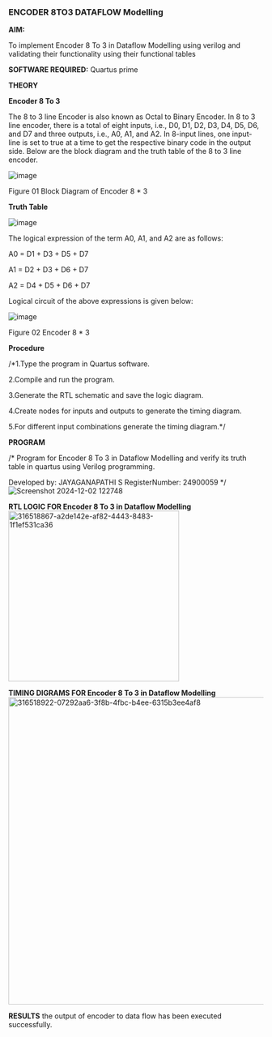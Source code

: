 ### ENCODER 8TO3 DATAFLOW Modelling

**AIM:**

To implement  Encoder 8 To 3 in Dataflow Modelling using verilog and validating their functionality using their functional tables

**SOFTWARE REQUIRED:** Quartus prime

**THEORY**

**Encoder 8 To 3**

The 8 to 3 line Encoder is also known as Octal to Binary Encoder. In 8 to 3 line encoder, there is a total of eight inputs, i.e., D0, D1, D2, D3, D4, D5, D6, and D7 and three outputs, i.e., A0, A1, and A2. In 8-input lines, one input-line is set to true at a time to get the respective binary code in the output side. Below are the block diagram and the truth table of the 8 to 3 line encoder.

![image](https://github.com/naavaneetha/ENCODER8TO3DATAFLOW/assets/154305477/0bc242c1-eb9e-4c47-afe5-30428470efc3)

Figure 01  Block Diagram of Encoder 8 * 3

**Truth Table**

![image](https://github.com/naavaneetha/ENCODER8TO3DATAFLOW/assets/154305477/35496b14-ae6e-4cd1-9abd-d6736b576575)

The logical expression of the term A0, A1, and A2 are as follows:

A0 = D1 + D3 + D5 + D7

A1 = D2 + D3 + D6 + D7

A2 = D4 + D5 + D6 + D7

Logical circuit of the above expressions is given below:

![image](https://github.com/naavaneetha/ENCODER8TO3DATAFLOW/assets/154305477/95acaee6-c873-4c75-89eb-ef09fb158053)

Figure 02  Encoder 8 * 3

**Procedure**

/*1.Type the program in Quartus software.

2.Compile and run the program.

3.Generate the RTL schematic and save the logic diagram.

4.Create nodes for inputs and outputs to generate the timing diagram.

5.For different input combinations generate the timing diagram.*/

**PROGRAM**

/* Program for Encoder 8 To 3 in Dataflow Modelling and verify its truth table in quartus using Verilog programming. 

Developed by: JAYAGANAPATHI S
RegisterNumber: 24900059
*/
![Screenshot 2024-12-02 122748](https://github.com/user-attachments/assets/0bc92fac-240d-4195-869a-3838755c25a1)

**RTL LOGIC FOR Encoder 8 To 3 in Dataflow Modelling**
<img width="337" alt="316518867-a2de142e-af82-4443-8483-1f1ef531ca36" src="https://github.com/user-attachments/assets/67a506ef-da7f-4016-9ce0-db37124dd2ac">

**TIMING DIGRAMS FOR Encoder 8 To 3 in Dataflow Modelling**
<img width="607" alt="316518922-07292aa6-3f8b-4fbc-b4ee-6315b3ee4af8" src="https://github.com/user-attachments/assets/d817efce-eb30-4fc6-b1bf-edfeac49c29b">

**RESULTS**
the output of encoder to data flow has been executed successfully.



